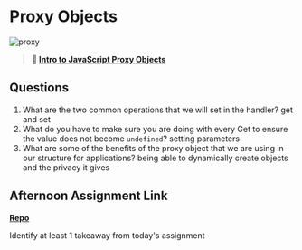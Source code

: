 # Proxy Objects

![proxy](https://bcw.blob.core.windows.net/public/img/journals/5120113092091727)

> **📖 [Intro to JavaScript Proxy Objects](https://codeworksacademy.com/fs-student-guide/resources/wk3/03-Proxies)**

## Questions

1. What are the two common operations that we will set in the handler?
get and set
2. What do you have to make sure you are doing with every Get to ensure the value does not become `undefined`?
setting parameters
3. What are some of the benefits of the proxy object that we are using in our structure for applications?
being able to dynamically create objects and the privacy it gives
## Afternoon Assignment Link

**[Repo](https://github.com/big-daddy-dom/late-spring22-mvcDomslist)**

Identify at least 1 takeaway from today's assignment
